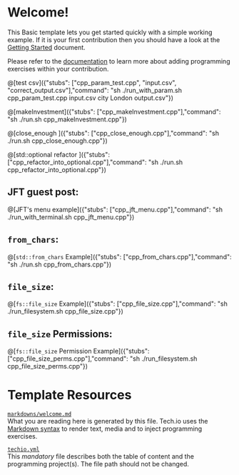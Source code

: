 # Welcome!

This Basic template lets you get started quickly with a simple working example. If it is your first contribution then you should have a look at the [Getting Started](https://tech.io/doc/getting-started-create-playground) document.


Please refer to the [documentation](https://tech.io/doc) to learn more about adding programming exercises within your contribution.

@[test csv]({"stubs": ["cpp_param_test.cpp", "input.csv", "correct_output.csv"],"command": "sh ./run_with_param.sh cpp_param_test.cpp input.csv city London output.csv"})

@[makeInvestment]({"stubs": ["cpp_makeInvestment.cpp"],"command": "sh ./run.sh cpp_makeInvestment.cpp"})

@[close_enough ]({"stubs": ["cpp_close_enough.cpp"],"command": "sh ./run.sh cpp_close_enough.cpp"})

@[std::optional refactor ]({"stubs": ["cpp_refactor_into_optional.cpp"],"command": "sh ./run.sh cpp_refactor_into_optional.cpp"})


## JFT guest post:

@[JFT's menu example]({"stubs": ["cpp_jft_menu.cpp"],"command": "sh ./run_with_terminal.sh cpp_jft_menu.cpp"})

## `from_chars`:

@[`std::from_chars` Example]({"stubs": ["cpp_from_chars.cpp"],"command": "sh ./run.sh cpp_from_chars.cpp"})

## `file_size`:

@[`fs::file_size` Example]({"stubs": ["cpp_file_size.cpp"],"command": "sh ./run_filesystem.sh cpp_file_size.cpp"})

## `file_size` Permissions:

@[`fs::file_size` Permission Example]({"stubs": ["cpp_file_size_perms.cpp"],"command": "sh ./run_filesystem.sh cpp_file_size_perms.cpp"})

# Template Resources

[`markdowns/welcome.md`](https://github.com/TechDotIO/techio-basic-template/blob/master/markdowns/welcome.md)  
What you are reading here is generated by this file. Tech.io uses the [Markdown syntax](https://tech.io/doc/reference-markdowns) to render text, media and to inject programming exercises.


[`techio.yml`](https://github.com/TechDotIO/techio-basic-template/blob/master/techio.yml)  
This *mandatory* file describes both the table of content and the programming project(s). The file path should not be changed.
